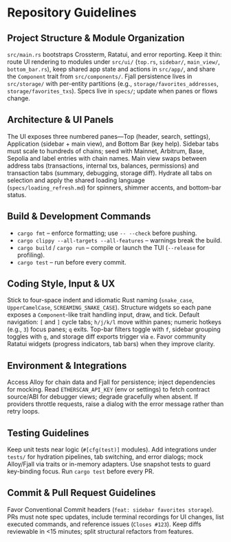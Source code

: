 # Repository Guidelines

## Project Structure & Module Organization
`src/main.rs` bootstraps Crossterm, Ratatui, and error reporting. Keep it thin: route UI rendering to modules under `src/ui/` (`top.rs`, `sidebar/`, `main_view/`, `bottom_bar.rs`), keep shared app state and actions in `src/app/`, and share the `Component` trait from `src/components/`. Fjall persistence lives in `src/storage/` with per-entity partitions (e.g., `storage/favorites_addresses`, `storage/favorites_txs`). Specs live in `specs/`; update when panes or flows change.

## Architecture & UI Panels
The UI exposes three numbered panes—Top (header, search, settings), Application (sidebar + main view), and Bottom Bar (key help). Sidebar tabs must scale to hundreds of chains; seed with Mainnet, Arbitrum, Base, Sepolia and label entries with chain names. Main view swaps between address tabs (transactions, internal txs, balances, permissions) and transaction tabs (summary, debugging, storage diff). Hydrate all tabs on selection and apply the shared loading language (`specs/loading_refresh.md`) for spinners, shimmer accents, and bottom-bar status.

## Build & Development Commands
- `cargo fmt` – enforce formatting; use `-- --check` before pushing.
- `cargo clippy --all-targets --all-features` – warnings break the build.
- `cargo build` / `cargo run` – compile or launch the TUI (`--release` for profiling).
- `cargo test` – run before every commit.

## Coding Style, Input & UX
Stick to four-space indent and idiomatic Rust naming (`snake_case`, `UpperCamelCase`, `SCREAMING_SNAKE_CASE`). Structure widgets so each pane exposes a `Component`-like trait handling input, draw, and tick. Default navigation: `[` and `]` cycle tabs; `h/j/k/l` move within panes; numeric hotkeys (e.g., `3`) focus panes; `q` exits. Top-bar filters toggle with `f`, sidebar grouping toggles with `g`, and storage diff exports trigger via `e`. Favor community Ratatui widgets (progress indicators, tab bars) when they improve clarity.

## Environment & Integrations
Access Alloy for chain data and Fjall for persistence; inject dependencies for mocking. Read `ETHERSCAN_API_KEY` (env or settings) to fetch contract source/ABI for debugger views; degrade gracefully when absent. If providers throttle requests, raise a dialog with the error message rather than retry loops.

## Testing Guidelines
Keep unit tests near logic (`#[cfg(test)]` modules). Add integrations under `tests/` for hydration pipelines, tab switching, and error dialogs; mock Alloy/Fjall via traits or in-memory adapters. Use snapshot tests to guard key-binding focus. Run `cargo test` before every PR.

## Commit & Pull Request Guidelines
Favor Conventional Commit headers (`feat: sidebar favorites storage`). PRs must note spec updates, include terminal recordings for UI changes, list executed commands, and reference issues (`Closes #123`). Keep diffs reviewable in <15 minutes; split structural refactors from features.
